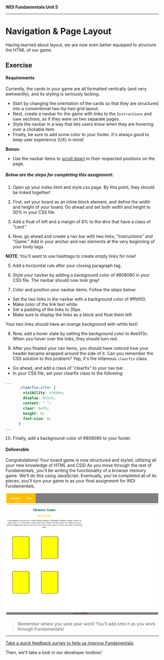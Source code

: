 **WDI Fundamentals Unit 5**

---

# Navigation & Page Layout

Having learned about layout, we are now even better equipped to structure the HTML of our game.

## Exercise

#### Requirements

Currently, the cards in your game are all formatted vertically (and very awkwardly), and its styling is seriously lacking.
* Start by changing the orientation of the cards so that they are structured into a conventional two-by-two grid layout.
* Next, create a navbar for the game with links to the `Instructions` and `Game` sections, as if they were on two separate pages.
* Style the navbar in a way that lets users know when they are hovering over a clickable item.
* Finally, be sure to add some color to your footer. It's always good to keep user experience (UX) in mind!

**Bonus:**

* Use the navbar items to [scroll down](https://developer.mozilla.org/en-US/docs/Web/HTML/Element/a) to their respected positions on the page.

##### Below are the steps for completing this assignment:

1) Open up your index.html and style.css page. By this point, they should be linked together!

2) First, set your board as an inline block element, and define the width and height of your board. Go ahead and set both width and height to 50% in your CSS file.

3) Add a float of left and a margin of 8% to the divs that have a class of "card."

4) Now, go ahead and create a nav bar with two links, "Instructions" and "Game." Add in your anchor and nav elements at the very beginning of your body tags.

**NOTE**: You'll want to use hashtags to create empty links for now!

5) Add a horizontal rule after your closing paragraph tag.

6) Style your navbar by adding a background color of #808080 in your CSS file. The navbar should now look gray!

7) Color and position your navbar items. Follow the steps below:

* Set the two links in the navbar with a background color of #ffbf00.
* Make color of the link text white.
* Set a padding of the links to 35px.
* Make sure to display the links as a block and float them left.

Your two links should have an orange background with white text!

8) Now, add a hover state by setting the background color to #ee5f3c. When you hover over the links, they should turn red. 

9) After you floated your nav items, you should have noticed how your header became wrapped around the side of it. Can you remember the CSS solution to this problem? Yep, it's the infamous `clearfix` class.

* Go ahead, and add a class of "clearfix" to your nav bar.
* In your CSS file, set your clearfix class to the following:

```css
...
      .clearfix:after {
        visibility: hidden;
        display: block;
        content: " ";
        clear: both;
        height: 0;
        font-size: 0;
      }
...
```

10) Finally, add a background-color of #808080 to your footer.


#### Deliverable

Congratulations! Your board game is now structured and styled, utilizing all your new knowledge of HTML and CSS! As you move through the rest of Fundamentals, you'll be writing the functionality of a browser memory game. We'll do this using JavaScript. Eventually, you've completed all of its pieces, you'll turn your game in as your final assignment for WDI Fundamentals.

![](../assets/elkwebdesign/memorygame6.png)

> Remember where you save your work! You'll add onto it as you work through Fundamentals!

---

[Take a quick feedback survey to help us improve Fundamentals](feedback.md).

Then, we'll take a look in our developer toolbox!
